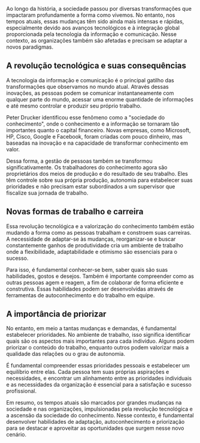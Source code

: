 Ao longo da história, a sociedade passou por diversas transformações que impactaram profundamente a forma como vivemos. No entanto, nos tempos atuais, essas mudanças têm sido ainda mais intensas e rápidas, especialmente devido aos avanços tecnológicos e à integração global proporcionada pela tecnologia da informação e comunicação. Nesse contexto, as organizações também são afetadas e precisam se adaptar a novos paradigmas.

## A revolução tecnológica e suas consequências

A tecnologia da informação e comunicação é o principal gatilho das transformações que observamos no mundo atual. Através dessas inovações, as pessoas podem se comunicar instantaneamente com qualquer parte do mundo, acessar uma enorme quantidade de informações e até mesmo controlar e produzir seu próprio trabalho.

Peter Drucker identificou esse fenômeno como a "sociedade do conhecimento", onde o conhecimento e a informação se tornaram tão importantes quanto o capital financeiro. Novas empresas, como Microsoft, HP, Cisco, Google e Facebook, foram criadas com pouco dinheiro, mas baseadas na inovação e na capacidade de transformar conhecimento em valor.

Dessa forma, a gestão de pessoas também se transformou significativamente. Os trabalhadores do conhecimento agora são proprietários dos meios de produção e do resultado de seu trabalho. Eles têm controle sobre sua própria produção, autonomia para estabelecer suas prioridades e não precisam estar subordinados a um supervisor que fiscalize sua jornada de trabalho.

## Novas formas de trabalho e carreira

Essa revolução tecnológica e a valorização do conhecimento também estão mudando a forma como as pessoas trabalham e constroem suas carreiras. A necessidade de adaptar-se às mudanças, reorganizar-se e buscar constantemente ganhos de produtividade cria um ambiente de trabalho onde a flexibilidade, adaptabilidade e otimismo são essenciais para o sucesso.

Para isso, é fundamental conhecer-se bem, saber quais são suas habilidades, gostos e desejos. Também é importante compreender como as outras pessoas agem e reagem, a fim de colaborar de forma eficiente e construtiva. Essas habilidades podem ser desenvolvidas através de ferramentas de autoconhecimento e do trabalho em equipe.

## A importância de priorizar

No entanto, em meio a tantas mudanças e demandas, é fundamental estabelecer prioridades. No ambiente de trabalho, isso significa identificar quais são os aspectos mais importantes para cada indivíduo. Alguns podem priorizar o conteúdo do trabalho, enquanto outros podem valorizar mais a qualidade das relações ou o grau de autonomia.

É fundamental compreender essas prioridades pessoais e estabelecer um equilíbrio entre elas. Cada pessoa tem suas próprias aspirações e necessidades, e encontrar um alinhamento entre as prioridades individuais e as necessidades da organização é essencial para a satisfação e sucesso profissional.

Em resumo, os tempos atuais são marcados por grandes mudanças na sociedade e nas organizações, impulsionadas pela revolução tecnológica e a ascensão da sociedade do conhecimento. Nesse contexto, é fundamental desenvolver habilidades de adaptação, autoconhecimento e priorização para se destacar e aproveitar as oportunidades que surgem nesse novo cenário.